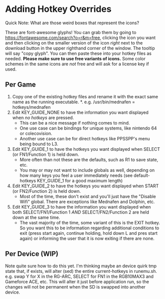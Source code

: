 # Adding Hotkey Overrides
Quick Note: What are those weird boxes that represent the icons?

These are font-awesome glyphs! You can grab them by going to https://fontawesome.com/search?o=r&m=free, clicking the icon you want and then clicking on the smaller version of the icon *right* next to the download button in the upper righthand corner of the window. The tooltip will say "copy glyph". You can then paste these into your hotkey files as needed. **Please make sure to use free variants of icons.** Some color schemes in the same icons are *not* free and will ask for a license key if used.

## Per Game
1. Copy one of the existing hotkey files and rename it with the exact same name as the running executable.
    *. e.g. /usr/bin/mednafen = hotkeys/mednafen
2. Edit KEY_GUIDE_NONE to have the information you want displayed when *no hotkeys* are pressed.
    * This can be a nice message if nothing comes to mind.
    * One use case can be bindings for unique systems, like nintendo 64 or colecovision.
    * Another use case can be for direct hotkeys like PPSSPP's menu being bound to L3.
3. Edit KEY_GUIDE_1 to have the hotkeys you want displayed when SELECT (or FN1/Function 1) is held down.
    * More often than not these are the defaults, such as R1 to save state, etc.
    * You may or may not want to include globals as well, depending on how many keys you feel a user immediately needs (see default-hotkeys KEY_GUIDE_1 for a good maximum length)
4. Edit KEY_GUIDE_2 to have the hotkeys you want displayed when START (or FN2/Function 2) is held down.
    * Most of the time, these don't exist and you'll just have the "Disable Wifi" global. There are exceptions like Mednafen and Dolphin, etc.
5. Edit KEY_GUIDE_3 to have the information you want displayed when both SELECT/FN1/Function 1 *AND* SELECT/FN2/Function 2 are held down at the same time.
    * The vast majority of the time, some variant of this is the EXIT hotkey. So you want this to be information regarding additional conditions to exit (press start again, continue holding, hold down L and pres start again) or informing the user that it is now exiting if there are none.

## Per Device (WIP)
Note quite sure how to do this yet. I'm thinking maybe an device quirk tmp state that, if exists, will alter (sed) the entire current-hotkeys in runemu.sh. e.g. swap Y for X in the RG-ARC, SELECT for FN1 in the RGB10MAX3 and Gameforce ACE, etc. This will alter it just before application run, so the changes will not be permanent when the SD is swapped into another device.